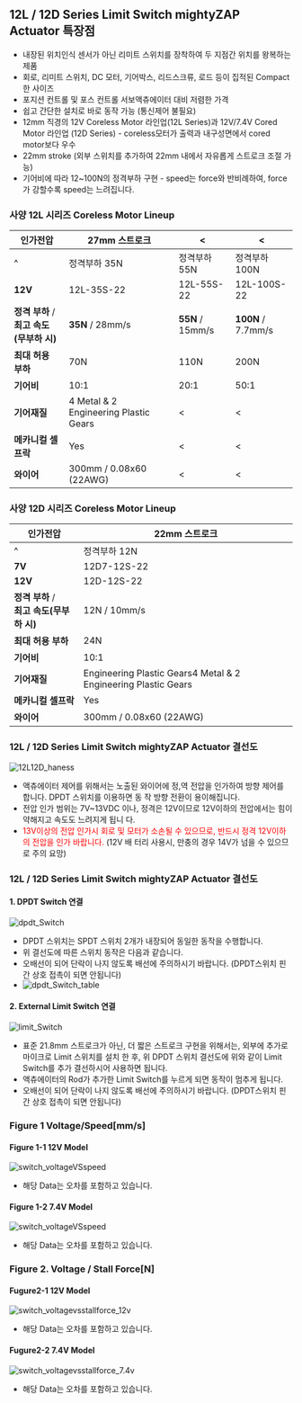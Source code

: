 ## 12L / 12D Series Limit Switch mightyZAP Actuator 특장점 
- 내장된 위치인식 센서가 아닌 리미트 스위치를 장착하여 두 지점간 위치를 왕복하는 제품 
- 회로, 리미트 스위치, DC 모터, 기어박스, 리드스크류, 로드 등이 집적된 Compact한 사이즈 
- 포지션 컨트롤 및 포스 컨트롤 서보액츄에이터 대비 저렴한 가격 
- 쉽고 간단한 설치로 바로 동작 가능 (통신제어 불필요) 
- 12mm 직경의 12V Coreless Motor 라인업(12L Series)과 12V/7.4V Cored Motor 라인업 (12D Series) - coreless모터가 출력과 내구성면에서 cored motor보다 우수 
- 22mm stroke (외부 스위치를 추가하여 22mm 내에서 자유롭게 스트로크 조절 가능)  
- 기어비에 따라 12~100N의 정격부하 구현 - speed는 force와 반비례하여, force가 강할수록 speed는 느려집니다.
### 사양 12L 시리즈 Coreless Motor Lineup
| 인가전압                             | 27mm 스트로크                             | <                | <                  |
| -------------------------------- | ------------------------------------- | ---------------- | ------------------ |
| ^                                | 정격부하 35N                              | 정격부하 55N         | 정격부하 100N          |
| **12V**                          | 12L-35S-22                            | 12L-55S-22       | 12L-100S-22        |
| **정격 부하** / <br>**최고 속도(무부하 시)** | **35N** / 28mm/s                      | **55N** / 15mm/s | **100N** / 7.7mm/s |
| **최대 허용 부하**                     | 70N                                   | 110N             | 200N               |
| **기어비**                          | 10:1                                  | 20:1             | 50:1               |
| **기어재질**                         | 4 Metal & 2 Engineering Plastic Gears | <                | <                  |
| **메카니컬 셀프락**                     | Yes                                   | <                | <                  |
| **와이어**                          | 300mm / 0.08x60 (22AWG)               | <                | <                  |

### 사양 12D 시리즈 Coreless Motor Lineup
| 인가전압                             | 22mm 스트로크                                                      |
| -------------------------------- | -------------------------------------------------------------- |
| ^                                | 정격부하 12N                                                       |
| **7V**                           | 12D7-12S-22                                                    |
| **12V**                          | 12D-12S-22                                                     |
| **정격 부하** / <br>**최고 속도(무부하 시)** | 12N / 10mm/s                                                   |
| **최대 허용 부하**                     | 24N                                                            |
| **기어비**                          | 10:1                                                           |
| **기어재질**                         | Engineering Plastic Gears4 Metal & 2 Engineering Plastic Gears |
| **메카니컬 셀프락**                     | Yes                                                            |
| **와이어**                          | 300mm / 0.08x60 (22AWG)                                        |
### 12L / 12D Series Limit Switch mightyZAP Actuator 결선도
![12L12D_haness](./img/12L12D_haness.png)
- 액츄에이터 제어를 위해서는 노출된 와이어에 정,역 전압을 인가하여 방향 제어를 합니다. DPDT 스위치를 이용하면 동 작 방향 전환이 용이해집니다. 
- 전압 인가 범위는 7V~13VDC 이나, 정격은 12V이므로 12V이하의 전압에서는 힘이 약해지고 속도도 느려지게 됩니 다. 
- <font color="red">13V이상의 전압 인가시 회로 및 모터가 소손될 수 있으므로, 반드시 정격 12V이하의 전압을 인가 바랍니다.</font> (12V 배 터리 사용시, 만충의 경우 14V가 넘을 수 있으므로 주의 요망)

### 12L / 12D Series Limit Switch mightyZAP Actuator 결선도
#### 1. DPDT Switch 연결
![dpdt_Switch](./img/dpdt_switch.png)
- DPDT 스위치는 SPDT 스위치 2개가 내장되어 동일한 동작을 수행합니다. 
- 위 결선도에 따른 스위치 동작은 다음과 같습니다. 
- 오배선이 되어 단락이 나지 않도록 배선에 주의하시기 바랍니다. (DPDT스위치 핀간 상호 접촉이 되면 안됩니다)
- ![dpdt_Switch_table](./img/dpdt_switch_table.png)
#### 2. External Limit Switch 연결
![limit_Switch](./img/limit_switch.png) 

- 표준 21.8mm 스트로크가 아닌, 더 짧은 스트로크 구현을 위해서는, 외부에 추가로 마이크로 Limit 스위치를 설치 한 후, 위 DPDT 스위치 결선도에 위와 같이 Limit Switch를 추가 결선하시어 사용하면 됩니다. 
- 액츄에이터의 Rod가 추가한 Limit Switch를 누르게 되면 동작이 멈추게 됩니다. 
- 오배선이 되어 단락이 나지 않도록 배선에 주의하시기 바랍니다. (DPDT스위치 핀간 상호 접촉이 되면 안됩니다)

### Figure 1 Voltage/Speed[mm/s]
#### Figure 1-1 12V Model
![switch_voltageVSspeed](./img/switch_voltageVSspeed.png)
 - 해당 Data는 오차를 포함하고 있습니다.

#### Figure 1-2 7.4V Model
![switch_voltageVSspeed](./img/switch_voltageVSspeed_7.4.png)
 - 해당 Data는 오차를 포함하고 있습니다.

### Figure 2. Voltage / Stall Force[N]
#### Fugure2-1 12V Model
![switch_voltagevsstallforce_12v](./img/switch_voltagevsstallforce_12v.png)
 - 해당 Data는 오차를 포함하고 있습니다.

#### Fugure2-2 7.4V Model
![switch_voltagevsstallforce_7.4v](./img/switch_voltagevsstallforce_7.4v.png)
 - 해당 Data는 오차를 포함하고 있습니다.
